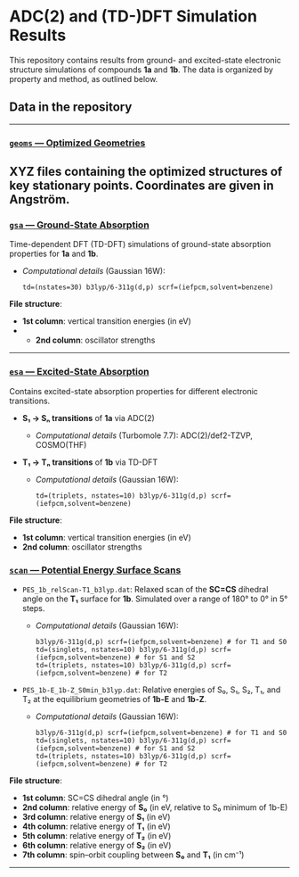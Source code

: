 # ADC(2) and (TD-)DFT Simulation Results  

This repository contains results from ground- and excited-state electronic structure simulations of compounds **1a** and **1b**.
The data is organized by property and method, as outlined below.  

## Data in the repository 
---  
### [`geoms` — Optimized Geometries](https://github.com/h-martina/PAT/tree/main/xyzfiles)  

XYZ files containing the optimized structures of key stationary points. Coordinates are given in Angström.  
---  

### [`gsa` — Ground-State Absorption](https://github.com/h-martina/PAT/tree/main/gsa)  

Time-dependent DFT (TD-DFT) simulations of ground-state absorption properties for **1a** and **1b**.  
- *Computational details* (Gaussian 16W):
  ```
  td=(nstates=30) b3lyp/6-311g(d,p) scrf=(iefpcm,solvent=benzene)
  ```
  
**File structure**: 
- **1st column**: vertical transition energies (in eV)
- - **2nd column**: oscillator strengths
---
### [`esa` — Excited-State Absorption](https://github.com/h-martina/PAT/tree/main/esa)  

Contains excited-state absorption properties for different electronic transitions.

- **S₁ → Sₙ transitions** of **1a** via ADC(2)
  - *Computational details* (Turbomole 7.7): ADC(2)/def2-TZVP, COSMO(THF)

- **T₁ → Tₙ transitions** of **1b** via TD-DFT
  - *Computational details* (Gaussian 16W):
    ```
    td=(triplets, nstates=10) b3lyp/6-311g(d,p) scrf=(iefpcm,solvent=benzene)
    ```

**File structure**:
- **1st column**: vertical transition energies (in eV)
- **2nd column**: oscillator strengths

### [`scan` — Potential Energy Surface Scans](https://github.com/h-martina/PAT/tree/main/scan)  

- `PES_1b_relScan-T1_b3lyp.dat`: Relaxed scan of the **SC=CS** dihedral angle on the **T₁** surface for **1b**.
Simulated over a range of 180° to 0° in 5° steps.
  - *Computational details* (Gaussian 16W):
    ```
    b3lyp/6-311g(d,p) scrf=(iefpcm,solvent=benzene) # for T1 and S0
    td=(singlets, nstates=10) b3lyp/6-311g(d,p) scrf=(iefpcm,solvent=benzene) # for S1 and S2
    td=(triplets, nstates=10) b3lyp/6-311g(d,p) scrf=(iefpcm,solvent=benzene) # for T2
    ```

- `PES_1b-E_1b-Z_S0min_b3lyp.dat`: Relative energies of S₀, S₁, S₂, T₁, and T₂ at the equilibrium geometries of **1b-E** and **1b-Z**.
  - *Computational details* (Gaussian 16W):
    ```
    b3lyp/6-311g(d,p) scrf=(iefpcm,solvent=benzene) # for T1 and S0
    td=(singlets, nstates=10) b3lyp/6-311g(d,p) scrf=(iefpcm,solvent=benzene) # for S1 and S2
    td=(triplets, nstates=10) b3lyp/6-311g(d,p) scrf=(iefpcm,solvent=benzene) # for T2
    ```

**File structure**:
- **1st column**: SC=CS dihedral angle (in °)
- **2nd column**: relative energy of **S₀** (in eV, relative to S₀ minimum of 1b-E)
- **3rd column**: relative energy of **S₁** (in eV)
- **4th column**: relative energy of **T₁** (in eV)
- **5th column**: relative energy of **T₂** (in eV)
- **6th column**: relative energy of **S₂** (in eV)
- **7th column**: spin–orbit coupling between **S₀** and **T₁** (in cm⁻¹)

---
